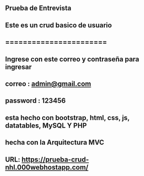 ## Prueba de Entrevista

## Este es un crud basico de usuario 

## =======================
## Ingrese con este correo y contraseña para ingresar
## correo : admin@gmail.com
## password : 123456

## esta hecho con bootstrap, html, css, js, datatables, MySQL Y PHP
## hecha con la Arquitectura MVC 

## URL: https://prueba-crud-nhl.000webhostapp.com/